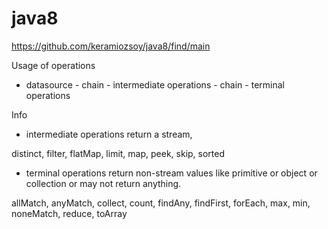 # java8

 
https://github.com/keramiozsoy/java8/find/main


 Usage of operations

 - datasource - chain - intermediate operations - chain - terminal operations

 Info

 - intermediate operations return a stream,

distinct, filter, flatMap, limit, map, peek, skip, sorted

 - terminal operations return non-stream values like primitive or object or collection or may not return anything.

allMatch, anyMatch, collect, count, findAny, findFirst, forEach, max, min, noneMatch, reduce, toArray